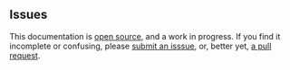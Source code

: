 ## Issues

This documentation is
[open source](https://github.com/trema/trema/tree/develop/features),
and a work in progress. If you find it incomplete or confusing, please
[submit an isssue](https://github.com/trema/trema/issues), or, better
yet, [a pull request](https://github.com/trema/trema/pulls).
